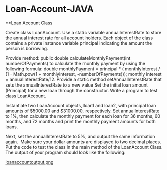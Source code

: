 # Loan-Account-JAVA

**Loan Account Class

Create class LoanAccount. 
Use a static variable annualInterestRate to store the annual interest rate for all account holders. 
Each object of the class contains a private instance variable principal indicating the amount the person is borrowing. 

Provide method: 
public double calculateMonthlyPayment(int numberOfPayments) to calculate the monthly payment by using the following formula:
double monthlyPayment = principal * ( monthlyInterest / (1 - Math.pow(1 + monthlyInterest, -numberOfPayments)));
monthly interest = annualInterestRate/12.
Provide a static method setAnnualInterestRate that sets the annualInterestRate to a new value
Set the initial loan amount (Principal) for a new loan through the constructor.
Write a program to test class LoanAccount. 

Instantiate two LoanAccount objects, loan1 and loan2, with principal loan amounts of $5000.00 and $31000.00, respectively. 
Set annualInterestRate to 1%, then calculate the monthly payment for each loan for 36 months, 60 months, and 72 months and print the monthly payment amounts for both loans.

Next, set the annualInterestRate to 5%, and output the same information again.  Make sure your dollar amounts are displayed to two decimal places.
Put the code to test the class in the main method of the LoanAccount Class. The output of your program should look like the following:

[loanaccountoutput.png](https://github.com/shivpvtel/Loan-Account-JAVA/blob/7d01124483570075ff2477c8dcdf9c47a08638b6/loanaccountoutput.png)
